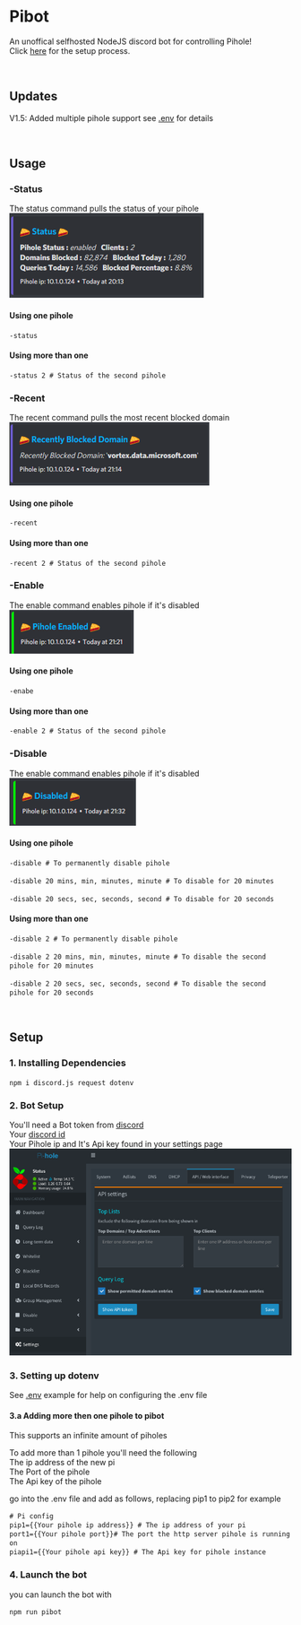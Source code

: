 # Pibot
An unoffical selfhosted NodeJS discord bot for controlling Pihole!  
Click [here](https://github.com/Joshua-Noakes1/Pibot#setup) for the setup process.

<br />

## Updates
V1.5: Added multiple pihole support see [.env](https://github.com/Joshua-Noakes1/Pibot#3-setting-up-dotenv) for details

<br />

## Usage

### -Status
The status command pulls the status of your pihole  
![status](https://raw.githubusercontent.com/Joshua-Noakes1/Lake-CDN/master/CDN/Other%20Repos/Pibot/Images/status.png)
#### Using one pihole
```
-status
```
#### Using more than one
```
-status 2 # Status of the second pihole
```
### -Recent
The recent command pulls the most recent blocked domain    
![recent](https://raw.githubusercontent.com/Joshua-Noakes1/Lake-CDN/master/CDN/Other%20Repos/Pibot/Images/recent.png)
#### Using one pihole
```
-recent
```
#### Using more than one
```
-recent 2 # Status of the second pihole
```
### -Enable
The enable command enables pihole if it's disabled     
![enable](https://raw.githubusercontent.com/Joshua-Noakes1/Lake-CDN/master/CDN/Other%20Repos/Pibot/Images/enable.png)
#### Using one pihole
```
-enabe
```
#### Using more than one
```
-enable 2 # Status of the second pihole
```
### -Disable
The enable command enables pihole if it's disabled     
![disable](https://raw.githubusercontent.com/Joshua-Noakes1/Lake-CDN/master/CDN/Other%20Repos/Pibot/Images/disable.png)
#### Using one pihole
```
-disable # To permanently disable pihole

-disable 20 mins, min, minutes, minute # To disable for 20 minutes 

-disable 20 secs, sec, seconds, second # To disable for 20 seconds
```
#### Using more than one
```
-disable 2 # To permanently disable pihole

-disable 2 20 mins, min, minutes, minute # To disable the second pihole for 20 minutes 

-disable 2 20 secs, sec, seconds, second # To disable the second pihole for 20 seconds
```

<br />

## Setup

### 1. Installing Dependencies  
```
npm i discord.js request dotenv
```
### 2. Bot Setup
You'll need a Bot token from [discord](https://discord.com/developers/applications)     
Your [discord id](https://support.discord.com/hc/en-us/articles/206346498-Where-can-I-find-my-User-Server-Message-ID-#:~:text=On%20Android%20press%20and%20hold,name%20and%20select%20Copy%20ID.)       
Your Pihole ip and It's Api key found in your settings page     
![Settings](https://raw.githubusercontent.com/Joshua-Noakes1/Lake-CDN/master/CDN/Other%20Repos/Pibot/Images/pihole-setting.png)    

### 3. Setting up dotenv   
See [.env](https://github.com/Joshua-Noakes1/Pibot/blob/master/example.env.show) example for help on configuring the .env file 

#### 3.a Adding more then one pihole to pibot  
This supports an infinite amount of piholes 

To add more than 1 pihole you'll need the following    
The ip address of the new pi  
The Port of the pihole   
The Api key of the pihole 

go into the .env file and add as follows, replacing pip1 to pip2 for example 
```env
# Pi config
pip1={{Your pihole ip address}} # The ip address of your pi
port1={{Your pihole port}}# The port the http server pihole is running on
piapi1={{Your pihole api key}} # The Api key for pihole instance
```
### 4. Launch the bot 

you can launch the bot with 
```shell
npm run pibot
```